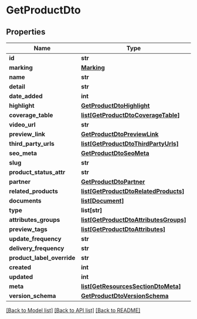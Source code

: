 # GetProductDto

## Properties
Name | Type | Description | Notes
------------ | ------------- | ------------- | -------------
**id** | **str** |  | [optional] 
**marking** | [**Marking**](Marking.md) |  | [optional] 
**name** | **str** |  | [optional] 
**detail** | **str** |  | [optional] 
**date_added** | **int** |  | [optional] 
**highlight** | [**GetProductDtoHighlight**](GetProductDtoHighlight.md) |  | [optional] 
**coverage_table** | [**list[GetProductDtoCoverageTable]**](GetProductDtoCoverageTable.md) |  | [optional] 
**video_url** | **str** |  | [optional] 
**preview_link** | [**GetProductDtoPreviewLink**](GetProductDtoPreviewLink.md) |  | [optional] 
**third_party_urls** | [**list[GetProductDtoThirdPartyUrls]**](GetProductDtoThirdPartyUrls.md) |  | [optional] 
**seo_meta** | [**GetProductDtoSeoMeta**](GetProductDtoSeoMeta.md) |  | [optional] 
**slug** | **str** |  | [optional] 
**product_status_attr** | **str** |  | [optional] 
**partner** | [**GetProductDtoPartner**](GetProductDtoPartner.md) |  | [optional] 
**related_products** | [**list[GetProductDtoRelatedProducts]**](GetProductDtoRelatedProducts.md) |  | [optional] 
**documents** | [**list[Document]**](Document.md) |  | [optional] 
**type** | **list[str]** |  | [optional] 
**attributes_groups** | [**list[GetProductDtoAttributesGroups]**](GetProductDtoAttributesGroups.md) |  | [optional] 
**preview_tags** | [**list[GetProductDtoAttributes]**](GetProductDtoAttributes.md) |  | [optional] 
**update_frequency** | **str** |  | [optional] 
**delivery_frequency** | **str** |  | [optional] 
**product_label_override** | **str** |  | [optional] 
**created** | **int** |  | [optional] 
**updated** | **int** |  | [optional] 
**meta** | [**list[GetResourcesSectionDtoMeta]**](GetResourcesSectionDtoMeta.md) |  | [optional] 
**version_schema** | [**GetProductDtoVersionSchema**](GetProductDtoVersionSchema.md) |  | [optional] 

[[Back to Model list]](../README.md#documentation-for-models) [[Back to API list]](../README.md#documentation-for-api-endpoints) [[Back to README]](../README.md)


